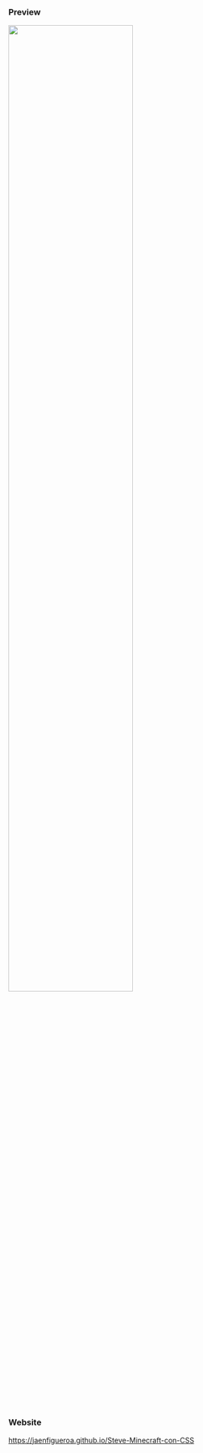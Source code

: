 ### Preview

<div >
  <img src="./assets/preview.gif" align="center" style="width: 70%" />
</div>

### Website

https://jaenfigueroa.github.io/Steve-Minecraft-con-CSS
